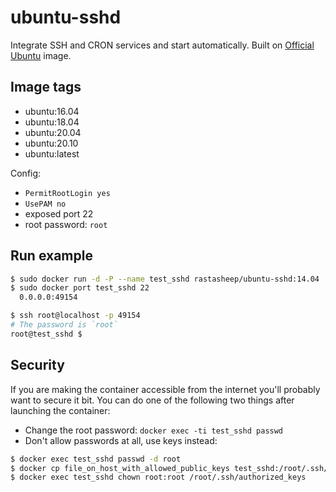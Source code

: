 # ubuntu-sshd

Integrate SSH and CRON services and start automatically. Built on [Official Ubuntu](https://registry.hub.docker.com/_/ubuntu/) image.
## Image tags

- ubuntu:16.04
- ubuntu:18.04
- ubuntu:20.04
- ubuntu:20.10
- ubuntu:latest

Config:

  - `PermitRootLogin yes`
  - `UsePAM no`
  - exposed port 22
  - root password: `root`

## Run example

```bash
$ sudo docker run -d -P --name test_sshd rastasheep/ubuntu-sshd:14.04
$ sudo docker port test_sshd 22
  0.0.0.0:49154

$ ssh root@localhost -p 49154
# The password is `root`
root@test_sshd $
```

## Security

If you are making the container accessible from the internet you'll probably want to secure it bit.
You can do one of the following two things after launching the container:

- Change the root password: `docker exec -ti test_sshd passwd`
- Don't allow passwords at all, use keys instead:

```bash
$ docker exec test_sshd passwd -d root
$ docker cp file_on_host_with_allowed_public_keys test_sshd:/root/.ssh/authorized_keys
$ docker exec test_sshd chown root:root /root/.ssh/authorized_keys
```
